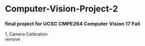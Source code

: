 # Computer-Vision-Project-2
### final project for UCSC CMPE264 Computer Vision 17 Fall
1, Camera Calibration<br>
remove 
